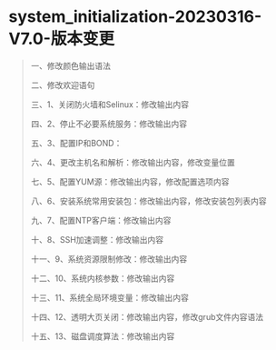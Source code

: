 # system_initialization-20230316-V7.0-版本变更

> 一、修改颜色输出语法
>
> 二、修改欢迎语句
>
> 三、1、关闭防火墙和Selinux：修改输出内容
>
> 四、2、停止不必要系统服务：修改输出内容
>
> 五、3、配置IP和BOND：
>
> 六、4、更改主机名和解析：修改输出内容，修改变量位置
>
> 七、5、配置YUM源：修改输出内容，修改配置选项内容
>
> 八、6、安装系统常用安装包：修改输出内容，修改安装包列表内容
>
> 九、7、配置NTP客户端：修改输出内容
>
> 十、8、SSH加速调整：修改输出内容
>
> 十一、9、系统资源限制修改：修改输出内容
>
> 十二、10、系统内核参数：修改输出内容
>
> 十三、11、系统全局环境变量：修改输出内容
>
> 十四、12、透明大页关闭：修改输出内容，修改grub文件内容语法
>
> 十五、13、磁盘调度算法：修改输出内容
